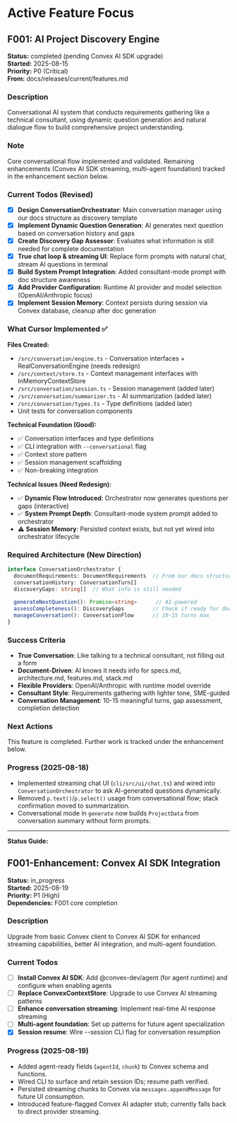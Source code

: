 # Active Feature Focus

## F001: AI Project Discovery Engine
**Status:** completed (pending Convex AI SDK upgrade)  
**Started:** 2025-08-15  
**Priority:** P0 (Critical)  
**From:** docs/releases/current/features.md

### Description
Conversational AI system that conducts requirements gathering like a technical consultant, using dynamic question generation and natural dialogue flow to build comprehensive project understanding.

### Note
Core conversational flow implemented and validated. Remaining enhancements (Convex AI SDK streaming, multi-agent foundation) tracked in the enhancement section below.

### Current Todos (Revised)
- [x] **Design ConversationOrchestrator**: Main conversation manager using our docs structure as discovery template
- [x] **Implement Dynamic Question Generation**: AI generates next question based on conversation history and gaps  
- [x] **Create Discovery Gap Assessor**: Evaluates what information is still needed for complete documentation
- [x] **True chat loop & streaming UI**: Replace form prompts with natural chat, stream AI questions in terminal
- [x] **Build System Prompt Integration**: Added consultant-mode prompt with doc structure awareness
- [x] **Add Provider Configuration**: Runtime AI provider and model selection (OpenAI/Anthropic focus)
- [x] **Implement Session Memory**: Context persists during session via Convex database, cleanup after doc generation

### What Cursor Implemented ✅
**Files Created:**
- `/src/conversation/engine.ts` - Conversation interfaces + RealConversationEngine (needs redesign)
- `/src/context/store.ts` - Context management interfaces with InMemoryContextStore  
- `/src/conversation/session.ts` - Session management (added later)
- `/src/conversation/summarizer.ts` - AI summarization (added later)
- `/src/conversation/types.ts` - Type definitions (added later)
- Unit tests for conversation components

**Technical Foundation (Good):**
- ✅ Conversation interfaces and type definitions
- ✅ CLI integration with `--conversational` flag
- ✅ Context store pattern
- ✅ Session management scaffolding
- ✅ Non-breaking integration

**Technical Issues (Need Redesign):**
- ✅ **Dynamic Flow Introduced**: Orchestrator now generates questions per gaps (interactive)
- ✅ **System Prompt Depth**: Consultant-mode system prompt added to orchestrator
- ⚠️ **Session Memory**: Persisted context exists, but not yet wired into orchestrator lifecycle

### Required Architecture (New Direction)
```typescript
interface ConversationOrchestrator {
  documentRequirements: DocumentRequirements  // From our docs structure
  conversationHistory: ConversationTurn[]
  discoveryGaps: string[]  // What info is still needed
  
  generateNextQuestion(): Promise<string>      // AI-powered
  assessCompleteness(): DiscoveryGaps         // Check if ready for docs
  manageConversation(): ConversationFlow      // 10-15 turns max
}
```

### Success Criteria
- **True Conversation**: Like talking to a technical consultant, not filling out a form
- **Document-Driven**: AI knows it needs info for specs.md, architecture.md, features.md, stack.md  
- **Flexible Providers**: OpenAI/Anthropic with runtime model override
- **Consultant Style**: Requirements gathering with lighter tone, SME-guided
- **Conversation Management**: 10-15 meaningful turns, gap assessment, completion detection

### Next Actions
This feature is completed. Further work is tracked under the enhancement below.

### Progress (2025-08-18)
- Implemented streaming chat UI (`cli/src/ui/chat.ts`) and wired into `ConversationOrchestrator` to ask AI-generated questions dynamically.
- Removed `p.text()`/`p.select()` usage from conversational flow; stack confirmation moved to summarization.
- Conversational mode in `generate` now builds `ProjectData` from conversation summary without form prompts.

---

**Status Guide:**
## F001-Enhancement: Convex AI SDK Integration
**Status:** in_progress  
**Started:** 2025-08-19  
**Priority:** P1 (High)  
**Dependencies:** F001 core completion

### Description
Upgrade from basic Convex client to Convex AI SDK for enhanced streaming capabilities, better AI integration, and multi-agent foundation.

### Current Todos
- [ ] **Install Convex AI SDK**: Add @convex-dev/agent (for agent runtime) and configure when enabling agents
- [ ] **Replace ConvexContextStore**: Upgrade to use Convex AI streaming patterns
- [ ] **Enhance conversation streaming**: Implement real-time AI response streaming
- [ ] **Multi-agent foundation**: Set up patterns for future agent specialization
- [x] **Session resume**: Wire --session CLI flag for conversation resumption

### Progress (2025-08-19)
- Added agent-ready fields (`agentId`, `chunk`) to Convex schema and functions.
- Wired CLI to surface and retain session IDs; resume path verified.
- Persisted streaming chunks to Convex via `messages.appendMessage` for future UI consumption.
- Introduced feature-flagged Convex AI adapter stub; currently falls back to direct provider streaming.